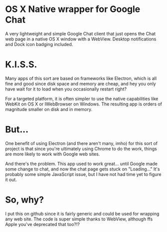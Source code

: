 # OS X Native wrapper for Google Chat
A very lightweight and simple Google Chat client that just opens the Chat web page in a native OS X window with a WebView.  Desktop notifications and Dock icon badging included.

# K.I.S.S.
Many apps of this sort are based on frameworks like Electron, which is all fine and good since disk space and memory are cheap, and hey you only have wait for it to load when you occasionally restart right?

For a targeted platform, it is often simpler to use the native capabilities like WebKit on OS X or IWebBrowser on Windows.  The resulting app is orders of magnitude smaller on disk and in memory.

# But...
One benefit of using Electron (and there aren't many, imho) for this sort of project is that since you're ultimately using Chrome to do the work, things are more likely to work with Google web sites.

And there's the problem.  This app used to work great... until Google made some change to chat, and now the chat page gets stuck on "Loading..."  It's probably some simple JavaScript issue, but I have not had time yet to figure it out.

# So, why?
I put this on github since it is fairly generic and could be used for wrapping any web site.  The code is super simple thanks to WebView, although ffs Apple you've deprecated that too?!?
